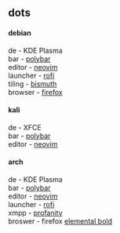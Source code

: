 ## dots

#### debian
de - KDE Plasma <br>
bar - [polybar](polybar-debian/) <br>
editor - [neovim](nvim/) <br>
launcher - [rofi](rofi-debian/) <br>
tiling - [bismuth](bismuth/) <br>
browser - [firefox](firefox/) <br>

#### kali
de - XFCE <br>
bar - [polybar](polybar-kali/) <br>
editor - [neovim](nvim/) <br>

#### arch
de - KDE Plasma <br>
bar - [polybar](polybar-arch/) <br>
editor - [neovim](nvim/) <br>
launcher - [rofi](rofi-arch/) <br>
xmpp - [profanity](profanity/) <br>
broswer - firefox [elemental bold](https://addons.mozilla.org/en-US/firefox/addon/elemental-bold/) <br> 

